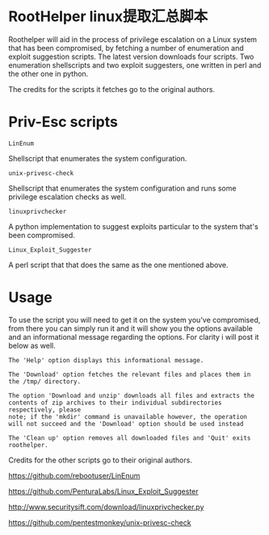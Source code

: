 # RootHelper  linux提取汇总脚本
Roothelper will aid in the process of privilege escalation on a Linux system that has been compromised, by fetching a number of enumeration
and exploit suggestion scripts. The latest version downloads four scripts. Two enumeration shellscripts and two exploit suggesters, one written in perl and the other one in python.

The credits for the scripts it fetches go to the original authors.



# Priv-Esc scripts

```
LinEnum
```
Shellscript that enumerates the system configuration.

```
unix-privesc-check
```
Shellscript that enumerates the system configuration and runs some privilege escalation checks as well.

```
linuxprivchecker
```
A python implementation to suggest exploits particular to the system that's been compromised.

```
Linux_Exploit_Suggester
```
A perl script that that does the same as the one mentioned above.

# Usage

To use the script you will need to get it on the system you've compromised, from there you can simply run it and it will show you the options available and an informational message regarding the options. For clarity i will post it below as well.

```
The 'Help' option displays this informational message.

The 'Download' option fetches the relevant files and places them in the /tmp/ directory.

The option 'Download and unzip' downloads all files and extracts the contents of zip archives to their individual subdirectories respectively, please
note; if the 'mkdir' command is unavailable however, the operation will not succeed and the 'Download' option should be used instead

The 'Clean up' option removes all downloaded files and 'Quit' exits roothelper.
```



Credits for the other scripts go to their original authors.

https://github.com/rebootuser/LinEnum

https://github.com/PenturaLabs/Linux_Exploit_Suggester

http://www.securitysift.com/download/linuxprivchecker.py

https://github.com/pentestmonkey/unix-privesc-check
